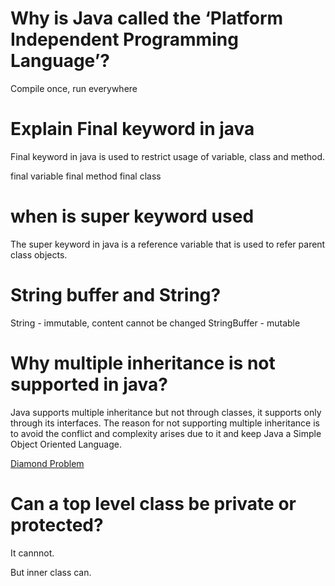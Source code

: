 # Why is Java called the ‘Platform Independent Programming Language’?

Compile once, run everywhere 

# Explain Final keyword in java
Final keyword in java is used to restrict usage of variable, class and method.

final variable
final method 
final class

# when is super keyword used 
The super keyword in java is a reference variable that is used to refer parent class objects.  

# String buffer and String?

String - immutable, content cannot be changed
StringBuffer - mutable

# Why multiple inheritance is not supported in java?
Java supports multiple inheritance but not through classes, it supports only through its interfaces. The reason for not supporting multiple inheritance is to avoid the conflict and complexity arises due to it and keep Java a Simple Object Oriented Language. 

[Diamond Problem](https://en.wikipedia.org/wiki/Multiple_inheritance)

# Can a top level class be private or protected?
It cannnot. 

But inner class can.
